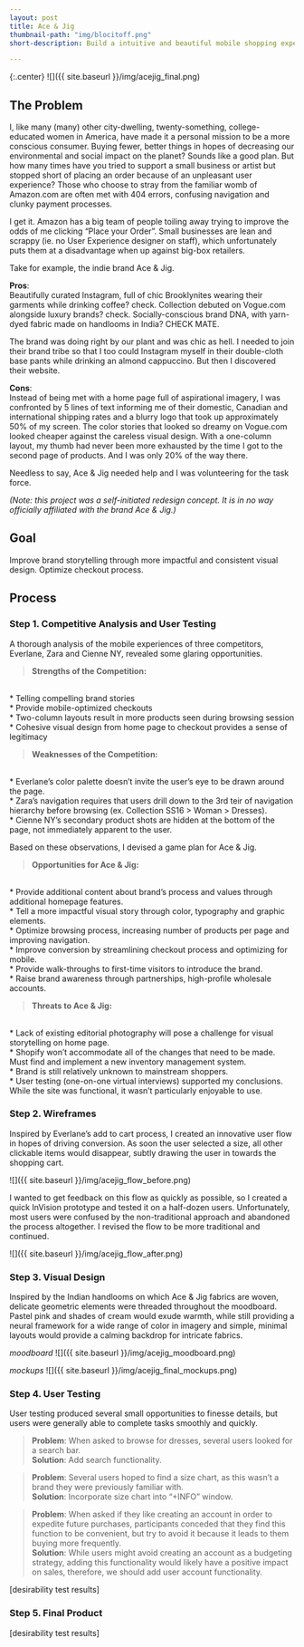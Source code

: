 ```yaml
---
layout: post
title: Ace & Jig
thumbnail-path: "img/blocitoff.png"
short-description: Build a intuitive and beautiful mobile shopping experience. 

---
```


{:.center}
![]({{ site.baseurl }}/img/acejig_final.png)

## The Problem

I, like many (many) other city-dwelling, twenty-something, college-educated women in America, have made it a personal mission to be a more conscious consumer. Buying fewer, better things in hopes of decreasing our environmental and social impact on the planet? Sounds like a good plan. But how many times have you tried to support a small business or artist but stopped short of placing an order because of an unpleasant user experience? Those who choose to stray from the familiar womb of Amazon.com are often met with 404 errors, confusing navigation and clunky payment processes.

I get it. Amazon has a big team of people toiling away trying to improve the odds of me clicking “Place your Order”. Small businesses are lean and scrappy (ie. no User Experience designer on staff), which unfortunately puts them at a disadvantage when up against big-box retailers. 

Take for example, the indie brand Ace & Jig. 

**Pros**:<br> 
Beautifully curated Instagram, full of chic Brooklynites wearing their garments while drinking coffee? check. 
Collection debuted on Vogue.com alongside luxury brands? check.
Socially-conscious brand DNA, with yarn-dyed fabric made on handlooms in India? CHECK MATE. 

The brand was doing right by our plant and was chic as hell. I needed to join their brand tribe so that I too could Instagram myself in their double-cloth base pants while drinking an almond cappuccino. But then I discovered their website. 

**Cons**:<br> 
Instead of being met with a home page full of aspirational imagery, I was confronted by 5 lines of text informing me of their domestic, Canadian and international shipping rates and a blurry logo that took up approximately 50% of my screen. 
The color stories that looked so dreamy on Vogue.com looked cheaper against the careless visual design.
With a one-column layout, my thumb had never been more exhausted by the time I got to the second page of products. And I was only 20% of the way there. 

Needless to say, Ace & Jig needed help and I was volunteering for the task force. 

*(Note: this project was a self-initiated redesign concept. It is in no way officially affiliated with the brand Ace & Jig.)*

## Goal

Improve brand storytelling through more impactful and consistent visual design. Optimize checkout process. 

## Process

### Step 1. Competitive Analysis and User Testing

A thorough analysis of the mobile experiences of three competitors, Everlane, Zara and Cienne NY, revealed some glaring opportunities. 

>**Strengths of the Competition:** <br>
<br>
*   Telling compelling brand stories <br>
*   Provide mobile-optimized checkouts<br>
*   Two-column layouts result in more products seen during browsing session<br>
*   Cohesive visual design from home page to checkout provides a sense of legitimacy<br>

>**Weaknesses of the Competition:**<br>
<br>
*   Everlane’s color palette doesn’t invite the user’s eye to be drawn around the page.<br>
*   Zara’s navigation requires that users drill down to the 3rd teir of navigation hierarchy before browsing (ex. Collection SS16 > Woman > Dresses).<br>
*   Cienne NY’s secondary product shots are hidden at the bottom of the page, not immediately apparent to the user.<br>

Based on these observations, I devised a game plan for Ace & Jig. 

>**Opportunities for Ace & Jig:**<br>
<br>
*   Provide additional content about brand’s process and values through additional homepage features.<br>
*   Tell a more impactful visual story through color, typography and graphic elements. <br>
*   Optimize browsing process, increasing number of products per page and improving navigation.<br>
*   Improve conversion by streamlining checkout process and optimizing for mobile.<br>
*   Provide walk-throughs to first-time visitors to introduce the brand.<br>
*   Raise brand awareness through partnerships, high-profile wholesale accounts.<br>

>**Threats to Ace & Jig:**<br>
<br>
*   Lack of existing editorial photography will pose a challenge for visual storytelling on home page.<br>
*   Shopify won’t accommodate all of the changes that need to be made. Must find and implement a new inventory management system.<br>
*   Brand is still relatively unknown to mainstream shoppers.<br>
*   User testing (one-on-one virtual interviews) supported my conclusions. While the site was functional, it wasn’t particularly enjoyable to use.<br>


### Step 2. Wireframes

Inspired by Everlane’s add to cart process, I created an innovative user flow in hopes of driving conversion. As soon the user selected a size, all other clickable items would disappear, subtly drawing the user in towards the shopping cart. 

![]({{ site.baseurl }}/img/acejig_flow_before.png)

I wanted to get feedback on this flow as quickly as possible, so I created a quick InVision prototype and tested it on a half-dozen users. Unfortunately, most users were confused by the non-traditional approach and abandoned the process altogether. I revised the flow to be more traditional and continued. 

![]({{ site.baseurl }}/img/acejig_flow_after.png)

### Step 3. Visual Design

Inspired by the Indian handlooms on which Ace & Jig fabrics are woven, delicate geometric elements were threaded throughout the moodboard. Pastel pink and shades of cream would exude warmth, while still providing a neural framework for a wide range of color in imagery and simple, minimal layouts would provide a calming backdrop for intricate fabrics. 


*moodboard*
![]({{ site.baseurl }}/img/acejig_moodboard.png)

*mockups*
![]({{ site.baseurl }}/img/acejig_final_mockups.png)

### Step 4. User Testing

User testing produced several small opportunities to finesse details, but users were generally able to complete tasks smoothly and quickly. 

>**Problem**: When asked to browse for dresses, several users looked for a search bar. <br>
**Solution**: Add search functionality. 

>**Problem**: Several users hoped to find a size chart, as this wasn’t a brand they were previously familiar with. <br>
**Solution**: Incorporate size chart into “+INFO” window.

>**Problem**: When asked if they like creating an account in order to expedite future purchases, participants conceded that they find this function to be convenient, but try to avoid it because it leads to them buying more frequently. <br>
**Solution**: While users might avoid creating an account as a budgeting strategy, adding this functionality would likely have a positive impact on sales, therefore, we should add user account functionality. 

[desirability test results]

### Step 5. Final Product
 [desirability test results]
